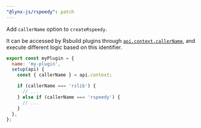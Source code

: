 ```yaml
---
"@lynx-js/rspeedy": patch
---
```


Add `callerName` option to `createRspeedy`.

It can be accessed by Rsbuild plugins through [`api.context.callerName`](https://rsbuild.dev/api/javascript-api/instance#contextcallername), and execute different logic based on this identifier.

```js
export const myPlugin = {
  name: 'my-plugin',
  setup(api) {
    const { callerName } = api.context;

    if (callerName === 'rslib') {
      // ...
    } else if (callerName === 'rspeedy') {
      // ...
    }
  },
};
```
